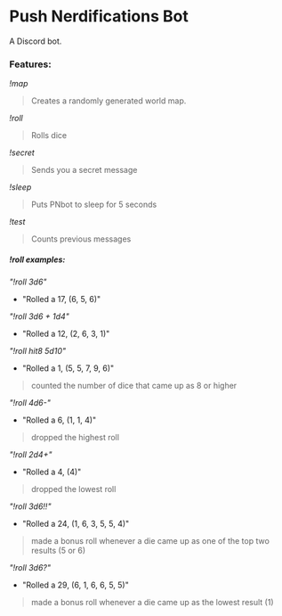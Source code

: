 # Push Nerdifications Bot
A Discord bot.

### Features:
*!map*
> Creates a randomly generated world map.
>
*!roll*
> Rolls dice
>
*!secret*
> Sends you a secret message
>
*!sleep*
> Puts PNbot to sleep for 5 seconds
>
*!test*
> Counts previous messages
>

##### !roll examples:
*"!roll 3d6"*
* "Rolled a 17, (6, 5, 6)"
>
*"!roll 3d6 + 1d4"*
* "Rolled a 12, (2, 6, 3, 1)"
>

*"!roll hit8 5d10"*
* "Rolled a 1, (5, 5, 7, 9, 6)"
> counted the number of dice that came up as 8 or higher

*"!roll 4d6-"*
* "Rolled a 6, (1, 1, 4)"
> dropped the highest roll

*"!roll 2d4+"*
* "Rolled a 4, (4)"
> dropped the lowest roll

*"!roll 3d6!!"*
* "Rolled a 24, (1, 6, 3, 5, 5, 4)"
> made a bonus roll whenever a die came up as one of the top two results (5 or 6)

*"!roll 3d6?"*
* "Rolled a 29, (6, 1, 6, 6, 5, 5)"
> made a bonus roll whenever a die came up as the lowest result (1)


